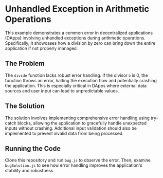 # Unhandled Exception in Arithmetic Operations

This example demonstrates a common error in decentralized applications (DApps) involving unhandled exceptions during arithmetic operations. Specifically, it showcases how a division by zero can bring down the entire application if not properly managed.

## The Problem
The `divide` function lacks robust error handling. If the divisor `b` is 0, the function throws an error, halting the execution flow and potentially crashing the application. This is especially critical in DApps where external data sources and user input can lead to unpredictable values.

## The Solution
The solution involves implementing comprehensive error handling using try-catch blocks, allowing the application to gracefully handle unexpected inputs without crashing.  Additional input validation should also be implemented to prevent invalid data from being processed.

## Running the Code
Clone this repository and run `bug.js` to observe the error. Then, examine `bugSolution.js` to see how error handling improves the application's stability and robustness.